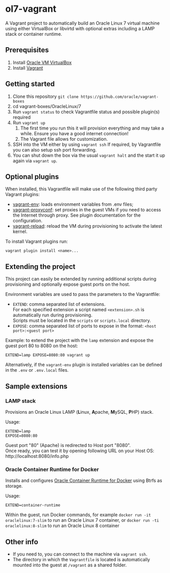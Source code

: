 # ol7-vagrant

A Vagrant project to automatically build an Oracle Linux 7 virtual machine using either VirtualBox or libvirtd with optional extras including a LAMP stack or container runtime.

## Prerequisites

1. Install [Oracle VM VirtualBox](https://www.virtualbox.org/wiki/Downloads)
1. Install [Vagrant](https://vagrantup.com/)

## Getting started

1. Clone this repository `git clone https://github.com/oracle/vagrant-boxes`
1. cd vagrant-boxes/OracleLinux/7
1. Run `vagrant status` to check Vagrantfile status and possible plugin(s) required
1. Run `vagrant up`
   1. The first time you run this it will provision everything and may take a while. Ensure you have a good internet connection!
   1. The Vagrant file allows for customization.
1. SSH into the VM either by using `vagrant ssh`
   If required, by Vagrantfile you can also setup ssh port forwarding.
1. You can shut down the box via the usual `vagrant halt` and the start it up again via `vagrant up`.

## Optional plugins

When installed, this Vagrantfile will make use of the following third party Vagrant plugins:

- [vagrant-env](https://github.com/gosuri/vagrant-env): loads environment
variables from .env files;
- [vagrant-proxyconf](https://github.com/tmatilai/vagrant-proxyconf): set
proxies in the guest VMs if you need to access the Internet through proxy. See
plugin documentation for the configuration.
- [vagrant-reload](https://github.com/aidanns/vagrant-reload): reload the VM
during provisioning to activate the latest kernel.

To install Vagrant plugins run:

```shell
vagrant plugin install <name>...
```

## Extending the project

This project can easily be extended by running additional scripts during provisioning and optionally expose guest ports on the host.

Environment variables are used to pass the parameters to the Vagrantfile:

- `EXTEND`: comma separated list of extensions.  
   For each specified extension a script named `<extension>.sh` is automatically run during provisioning.  
   Scripts must be located in the `scripts` or `scripts.local` directory.
- `EXPOSE`: comma separated list of ports to expose in the format: `<host port>:<guest port>`

Example: to extend the project with the `lamp` extension and expose the guest port 80 to 8080 on the host:

```shell
EXTEND=lamp EXPOSE=8080:80 vagrant up
````

Alternatively, if the `vagrant-env` plugin is installed variables can be defined in the `.env` or `.env.local` files.

## Sample extensions

### LAMP stack

Provisions an Oracle Linux LAMP (**L**inux, **A**pache, **M**ySQL, **P**HP) stack.

Usage:

```shell
EXTEND=lamp
EXPOSE=8080:80
```

Guest port "80" (Apache) is redirected to Host port "8080".  
Once ready, you can test it by opening following URL on your Host OS: http://localhost:8080/info.php

### Oracle Container Runtime for Docker

Installs and configures [Oracle Container Runtime for Docker](https://docs.oracle.com/en/operating-systems/oracle-linux/docker/) using Btrfs as storage.

Usage:

```shell
EXTEND=container-runtime
```

Within the guest, run Docker commands, for example `docker run -it oraclelinux:7-slim` to run an Oracle Linux 7 container, or `docker run -ti oraclelinux:8-slim` to run an Oracle Linux 8 container

## Other info

- If you need to, you can connect to the machine via `vagrant ssh`.
- The directory in which the `Vagrantfile` is located is automatically mounted into the guest at `/vagrant` as a shared folder.
